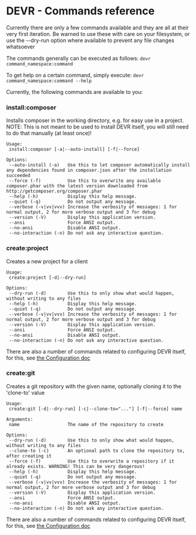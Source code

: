 DEVR - Commands reference
========================================================================================================================

Currently there are only a few commands available and they are all at their very first iteration. Be warned to use
these with care on your filesystem, or use the --dry-run option where available to prevent any file changes whatsoever

The commands generally can be executed as follows: ``devr command_namespace:command``

To get help on a certain command, simply execute: ``devr command_namespace:command --help``

Currently, the following commands are available to you:


### install:composer ###

Installs composer in the working directory, e.g. for easy use in a project.
NOTE: This is not meant to be used to install DEVR itself, you will still need to do that manually (at least once)!
```
Usage:
 install:composer [-a|--auto-install] [-f|--force]

Options:
 --auto-install (-a)   Use this to let composer automatically install any dependencies found in composer.json after the installation succeeded
 --force (-f)          Use this to overwrite any available composer.phar with the latest version downloaded from http://getcomposer.org/composer.phar
 --help (-h)           Display this help message.
 --quiet (-q)          Do not output any message.
 --verbose (-v|vv|vvv) Increase the verbosity of messages: 1 for normal output, 2 for more verbose output and 3 for debug
 --version (-V)        Display this application version.
 --ansi                Force ANSI output.
 --no-ansi             Disable ANSI output.
 --no-interaction (-n) Do not ask any interactive question.
```


### create:project ###

Creates a new project for a client
```
Usage:
 create:project [-d|--dry-run]

Options:
 --dry-run (-d)        Use this to only show what would happen, without writing to any files
 --help (-h)           Display this help message.
 --quiet (-q)          Do not output any message.
 --verbose (-v|vv|vvv) Increase the verbosity of messages: 1 for normal output, 2 for more verbose output and 3 for debug
 --version (-V)        Display this application version.
 --ansi                Force ANSI output.
 --no-ansi             Disable ANSI output.
 --no-interaction (-n) Do not ask any interactive question.
 ```

There are also a number of commands related to configuring DEVR itself, for this, see [the Configuration doc](2-Configuration.md)


### create:git ###

Creates a git repository with the given name, optionally cloning it to the 'clone-to' value
```
Usage:
 create:git [-d|--dry-run] [-c|--clone-to="..."] [-f|--force] name

Arguments:
 name                  The name of the repository to create

Options:
 --dry-run (-d)        Use this to only show what would happen, without writing to any files
 --clone-to (-c)       An optional path to clone the repository to, after creating it
 --force (-f)          Use this to overwrite a repository if it already exists. WARNING! This can be very dangerous!
 --help (-h)           Display this help message.
 --quiet (-q)          Do not output any message.
 --verbose (-v|vv|vvv) Increase the verbosity of messages: 1 for normal output, 2 for more verbose output and 3 for debug
 --version (-V)        Display this application version.
 --ansi                Force ANSI output.
 --no-ansi             Disable ANSI output.
 --no-interaction (-n) Do not ask any interactive question.
 ```

There are also a number of commands related to configuring DEVR itself, for this, see [the Configuration doc](2-Configuration.md)